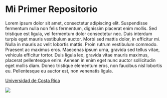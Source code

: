 # Mi Primer Repositorio

Lorem ipsum dolor sit amet, consectetur adipiscing elit. Suspendisse fermentum nulla non felis fermentum, dignissim placerat enim mollis. Sed tristique est ligula, vel fermentum dolor consectetur nec. Duis interdum turpis eget mauris vestibulum auctor. Morbi sed mattis dolor, in efficitur mi. Nulla in mauris ac velit lobortis mattis. Proin rutrum vestibulum commodo. Praesent ac maximus eros. Maecenas ipsum urna, gravida sed tellus vitae, vehicula efficitur tortor. Duis ligula leo, gravida vitae mauris maximus, placerat pellentesque enim. Aenean in enim eget nunc auctor sollicitudin eget mollis diam. Donec tristique elementum eros, non faucibus nisl lobortis eu. Pellentesque eu auctor est, non venenatis ligula.

[Universidad de Costa Rica](https://www.ucr.ac.cr/)

![](https://images.unsplash.com/photo-1555852095-64e7428df0fa?ixlib=rb-1.2.1&ixid=MnwxMjA3fDB8MHxwaG90by1wYWdlfHx8fGVufDB8fHx8&auto=format&fit=crop&w=688&q=80)

